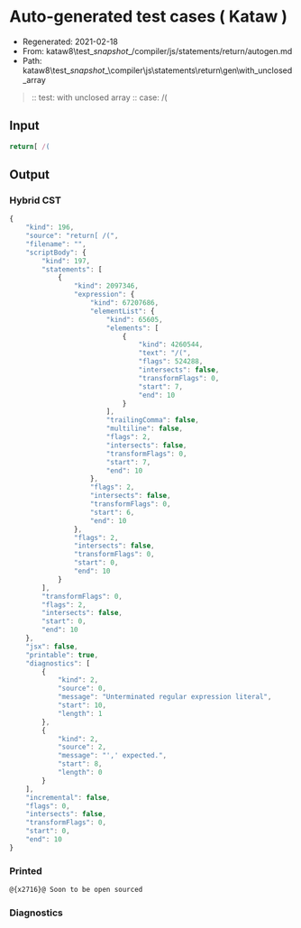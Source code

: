 # Auto-generated test cases ( Kataw )
- Regenerated: 2021-02-18
- From: kataw8\test\__snapshot__/compiler/js/statements/return/autogen.md
- Path: kataw8\test\__snapshot__\compiler\js\statements\return\gen\with_unclosed_array
> :: test: with unclosed array
> :: case: /(
## Input

`````js
return[ /(
`````

## Output


### Hybrid CST


```javascript
{
    "kind": 196,
    "source": "return[ /(",
    "filename": "",
    "scriptBody": {
        "kind": 197,
        "statements": [
            {
                "kind": 2097346,
                "expression": {
                    "kind": 67207686,
                    "elementList": {
                        "kind": 65605,
                        "elements": [
                            {
                                "kind": 4260544,
                                "text": "/(",
                                "flags": 524288,
                                "intersects": false,
                                "transformFlags": 0,
                                "start": 7,
                                "end": 10
                            }
                        ],
                        "trailingComma": false,
                        "multiline": false,
                        "flags": 2,
                        "intersects": false,
                        "transformFlags": 0,
                        "start": 7,
                        "end": 10
                    },
                    "flags": 2,
                    "intersects": false,
                    "transformFlags": 0,
                    "start": 6,
                    "end": 10
                },
                "flags": 2,
                "intersects": false,
                "transformFlags": 0,
                "start": 0,
                "end": 10
            }
        ],
        "transformFlags": 0,
        "flags": 2,
        "intersects": false,
        "start": 0,
        "end": 10
    },
    "jsx": false,
    "printable": true,
    "diagnostics": [
        {
            "kind": 2,
            "source": 0,
            "message": "Unterminated regular expression literal",
            "start": 10,
            "length": 1
        },
        {
            "kind": 2,
            "source": 2,
            "message": "',' expected.",
            "start": 8,
            "length": 0
        }
    ],
    "incremental": false,
    "flags": 0,
    "intersects": false,
    "transformFlags": 0,
    "start": 0,
    "end": 10
}
```

### Printed


```javascript
@{x2716}@ Soon to be open sourced
```

### Diagnostics


```javascript

```

